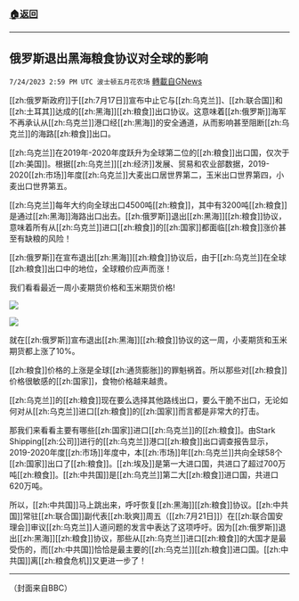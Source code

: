 ###  [:house:返回](README.md)
---


## 俄罗斯退出黑海粮食协议对全球的影响
`7/24/2023 2:59 PM UTC 波士顿五月花农场` [轉載自GNews](https://gnews.org/articles/1483984)

[[zh:俄罗斯政府]]于[[zh:7月17日]]宣布中止它与[[zh:乌克兰]]、[[zh:联合国]]和[[zh:土耳其]]达成的[[zh:黑海]][[zh:粮食]]出口协议。这意味着[[zh:俄罗斯]]海军不再承认从[[zh:乌克兰]]港口经[[zh:黑海]]的安全通道，从而影响甚至阻断[[zh:乌克兰]]的海路[[zh:粮食]]出口。

[[zh:乌克兰]]在2019年\-2020年度跃升为全球第二位的[[zh:粮食]]出口国，仅次于[[zh:美国]]。根据[[zh:乌克兰]][[zh:经济]]发展、贸易和农业部数据，2019-2020[[zh:市场]]年度[[zh:乌克兰]]大麦出口居世界第二，玉米出口世界第四，小麦出口世界第五。

[[zh:乌克兰]]每年大约向全球出口4500吨[[zh:粮食]]，其中有3200吨[[zh:粮食]]是通过[[zh:黑海]]海路出口出去。[[zh:俄罗斯]]退出[[zh:黑海]][[zh:粮食]]协议，意味着所有从[[zh:乌克兰]]进口[[zh:粮食]]的[[zh:国家]]都面临[[zh:粮食]]涨价甚至有缺粮的风险！

[[zh:俄罗斯]]在宣布退出[[zh:黑海]][[zh:粮食]]协议后，由于[[zh:乌克兰]]在全球[[zh:粮食]]出口中的地位，全球粮价应声而涨！

我们看看最近一周小麦期货价格和玉米期货价格!

![](https://ipfs.gnews.org/ipfs/Qmd1xaGLn3W8uGRpmbWCccvUymbEpoZo4DP7mKV4x2iBDT?filename=图片2.png)


![](https://ipfs.gnews.org/ipfs/QmQYiemDTY5smZvSJWffUtjHG63wjiowWvTFoUQ6PMw54B?filename=图片3.png)


就在[[zh:俄罗斯]]宣布退出[[zh:黑海]][[zh:粮食]]协议的这一周，小麦期货和玉米期货都上涨了10%。

[[zh:粮食]]价格的上涨是全球[[zh:通货膨胀]]的罪魁祸首。所以那些对[[zh:粮食]]价格很敏感的[[zh:国家]]，食物价格越来越贵。

[[zh:乌克兰]]的[[zh:粮食]]现在要么选择其他路线出口，要么干脆不出口，无论如何对从[[zh:乌克兰]]进口[[zh:粮食]]的[[zh:国家]]而言都是非常大的打击。

那我们来看看主要有哪些[[zh:国家]]进口[[zh:乌克兰]]的[[zh:粮食]]。由Stark Shipping[[zh:公司]]进行的[[zh:乌克兰]]港口[[zh:粮食]]出口调查报告显示，2019-2020年度[[zh:市场]]年度中，本[[zh:市场]]年[[zh:乌克兰]]共向全球58个[[zh:国家]]出口了[[zh:粮食]]。[[zh:埃及]]是第一大进口国，共进口了超过700万吨[[zh:粮食]]。[[zh:中共国]]是[[zh:乌克兰]]第二大[[zh:粮食]]进口国，共进口620万吨。

所以，[[zh:中共国]]马上跳出来，呼吁恢复[[zh:黑海]][[zh:粮食]]协议。[[zh:中共国]]常驻[[zh:联合国]]副代表[[zh:耿爽]]周五（[[zh:7月21日]]）在[[zh:联合国安理会]]审议[[zh:乌克兰]]人道问题的发言中表达了这项呼吁。因为[[zh:俄罗斯]]退出[[zh:黑海]][[zh:粮食]]协议，那些从[[zh:乌克兰]]进口[[zh:粮食]]的大国才是最受伤的，而[[zh:中共国]]恰恰是最主要的[[zh:乌克兰]][[zh:粮食]]进口国。[[zh:中共国]]离[[zh:粮食危机]]又更进一步了！

---
（封面来自BBC）
